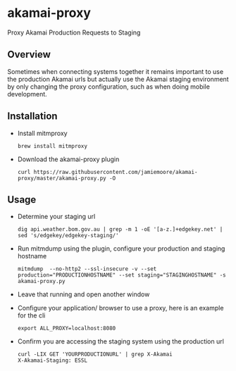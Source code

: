 # akamai-proxy
Proxy Akamai Production Requests to Staging



## Overview

Sometimes when connecting systems together it remains important to use the production Akamai urls but actually use the Akamai staging environment by only changing the proxy configuration, such as when doing mobile development.



## Installation

* Install mitmproxy

  ```
  brew install mitmproxy
  ```

* Download the akamai-proxy plugin

  ```
  curl https://raw.githubusercontent.com/jamiemoore/akamai-proxy/master/akamai-proxy.py -O
  ```

  

## Usage

* Determine your staging url

  ```
  dig api.weather.bom.gov.au | grep -m 1 -oE '[a-z.]+edgekey.net' | sed 's/edgekey/edgekey-staging/'
  ```

* Run mitmdump using the plugin, configure your production and staging hostname

  ```
  mitmdump  --no-http2 --ssl-insecure -v --set production="PRODUCTIONHOSTNAME" --set staging="STAGINGHOSTNAME" -s akamai-proxy.py
  ```

* Leave that running and open another window

* Configure your application/ browser to use a proxy, here is an example for the cli

  ```
  export ALL_PROXY=localhost:8080
  ```

* Confirm you are accessing the staging system using the production url

  ```
  curl -LIX GET 'YOURPRODUCTIONURL' | grep X-Akamai
  X-Akamai-Staging: ESSL
  ```


